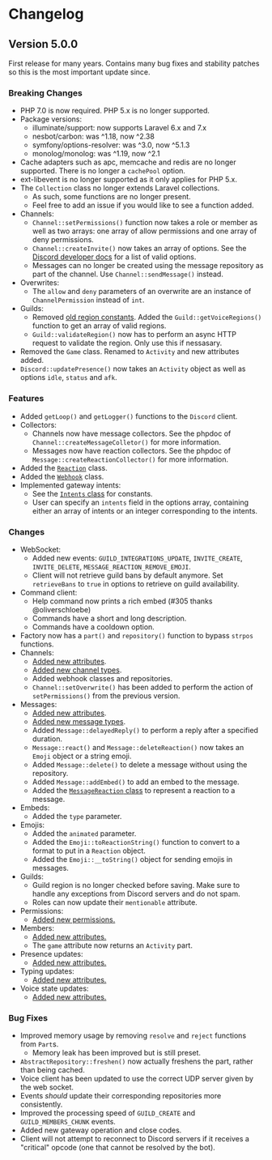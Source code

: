 # Changelog

## Version 5.0.0

First release for many years. Contains many bug fixes and stability patches so this is the most important update since.

### Breaking Changes

- PHP 7.0 is now required. PHP 5.x is no longer supported.
- Package versions:
    - illuminate/support: now supports Laravel 6.x and 7.x
    - nesbot/carbon: was ^1.18, now ^2.38
    - symfony/options-resolver: was ^3.0, now ^5.1.3
    - monolog/monolog: was ^1.19, now ^2.1
- Cache adapters such as apc, memcache and redis are no longer supported. There is no longer a `cachePool` option.
- ext-libevent is no longer supported as it only applies for PHP 5.x.
- The `Collection` class no longer extends Laravel collections.
    - As such, some functions are no longer present.
    - Feel free to add an issue if you would like to see a function added.
- Channels:
    - `Channel::setPermissions()` function now takes a role or member as well as two arrays: one array of allow permissions and one array of deny permissions.
    - `Channel::createInvite()` now takes an array of options. See the [Discord developer docs](https://discord.com/developers/docs/resources/channel#create-channel-invite) for a list of valid options.
    - Messages can no longer be created using the message repository as part of the channel. Use `Channel::sendMessage()` instead.
- Overwrites:
    - The `allow` and `deny` parameters of an overwrite are an instance of `ChannelPermission` instead of `int`.
- Guilds:
    - Removed [old region constants](https://github.com/teamreflex/DiscordPHP/blob/ca05832fa0d5700d96f5ecee2fe32a3aa6125f41/src/Discord/Parts/Guild/Guild.php). Added the `Guild::getVoiceRegions()` function to get an array of valid regions.
    - `Guild::validateRegion()` now has to perform an async HTTP request to validate the region. Only use this if nessasary.
- Removed the `Game` class. Renamed to `Activity` and new attributes added.
- `Discord::updatePresence()` now takes an `Activity` object as well as options `idle`, `status` and `afk`.

### Features

- Added `getLoop()` and `getLogger()` functions to the `Discord` client.
- Collectors:
    - Channels now have message collectors. See the phpdoc of `Channel::createMessageColletor()` for more information.
    - Messages now have reaction collectors. See the phpdoc of `Message::createReactionCollector()` for more information.
- Added the [`Reaction`](https://github.com/teamreflex/DiscordPHP/blob/ca05832fa0d5700d96f5ecee2fe32a3aa6125f41/src/Discord/Parts/Channel/Reaction.php) class.
- Added the [`Webhook`](https://github.com/teamreflex/DiscordPHP/blob/ca05832fa0d5700d96f5ecee2fe32a3aa6125f41/src/Discord/Parts/Channel/Webhook.php) class.
- Implemented gateway intents:
    - See the [`Intents` class](https://github.com/teamreflex/DiscordPHP/blob/ca05832fa0d5700d96f5ecee2fe32a3aa6125f41/src/Discord/WebSockets/Intents.php) for constants.
    - User can specify an `intents` field in the options array, containing either an array of intents or an integer corresponding to the intents.

### Changes

- WebSocket:
    - Added new events: `GUILD_INTEGRATIONS_UPDATE`, `INVITE_CREATE`, `INVITE_DELETE`, `MESSAGE_REACTION_REMOVE_EMOJI`.
    - Client will not retrieve guild bans by default anymore. Set `retrieveBans` to `true` in options to retrieve on guild availability.
- Command client:
    - Help command now prints a rich embed (#305 thanks @oliverschloebe)
    - Commands have a short and long description.
    - Commands have a cooldown option.
- Factory now has a `part()` and `repository()` function to bypass `strpos` functions.
- Channels:
    - [Added new attributes](https://github.com/teamreflex/DiscordPHP/pull/309/files#diff-d1f173f4572644420fb9cd5d0b540c59R51-R58).
    - [Added new channel types](https://github.com/teamreflex/DiscordPHP/pull/309/files#diff-d1f173f4572644420fb9cd5d0b540c59R66-R72).
    - Added webhook classes and repositories.
    - `Channel::setOverwrite()` has been added to perform the action of `setPermissions()` from the previous version.
- Messages:
    - [Added new attributes](https://github.com/teamreflex/DiscordPHP/pull/309/files#diff-dcdab880a1ed5dbd0b65000834e4955cR44-R55).
    - [Added new message types](https://github.com/teamreflex/DiscordPHP/pull/309/files#diff-dcdab880a1ed5dbd0b65000834e4955cR59-R78).
    - Added `Message::delayedReply()` to perform a reply after a specified duration.
    - `Message::react()` and `Message::deleteReaction()` now takes an `Emoji` object or a string emoji.
    - Added `Message::delete()` to delete a message without using the repository.
    - Added `Message::addEmbed()` to add an embed to the message.
    - Added the [`MessageReaction` class](https://github.com/teamreflex/DiscordPHP/blob/ca05832fa0d5700d96f5ecee2fe32a3aa6125f41/src/Discord/Parts/WebSockets/MessageReaction.php) to represent a reaction to a message.
- Embeds:
    - Added the `type` parameter.
- Emojis:
    - Added the `animated` parameter.
    - Added the `Emoji::toReactionString()` function to convert to a format to put in a `Reaction` object.
    - Added the `Emoji::__toString()` object for sending emojis in messages.
- Guilds:
    - Guild region is no longer checked before saving. Make sure to handle any exceptions from Discord servers and do not spam.
    - Roles can now update their `mentionable` attribute.
- Permissions:
    - [Added new permissions.](https://github.com/teamreflex/DiscordPHP/pull/309/files#diff-60e83a1d96a4957061230b770a056001R5-R35)
- Members:
    - [Added new attributes.](https://github.com/teamreflex/DiscordPHP/pull/309/files#diff-8f236f99fe6eec45c56cff1be0ba0f90R40-R42)
    - The `game` attribute now returns an `Activity` part.
- Presence updates:
    - [Added new attributes.](https://github.com/teamreflex/DiscordPHP/pull/309/files#diff-d6e13d509fb506d128c564d3ea4217adR25-R32)
- Typing updates:
    - [Added new attributes.](https://github.com/teamreflex/DiscordPHP/pull/309/files#diff-bc4d0e1ce4e436c29b922dd26266df68R26-R32)
- Voice state updates:
    - [Added new attributes.](https://github.com/teamreflex/DiscordPHP/pull/309/files#diff-4aa18d683d39063927ff9ff28149698fR21-R35)

### Bug Fixes

- Improved memory usage by removing `resolve` and `reject` functions from `Part`s.
    - Memory leak has been improved but is still preset.
- `AbstractRepository::freshen()` now actually freshens the part, rather than being cached.
- Voice client has been updated to use the correct UDP server given by the web socket.
- Events *should* update their corresponding repositories more consistently.
- Improved the processing speed of `GUILD_CREATE` and `GUILD_MEMBERS_CHUNK` events.
- Added new gateway operation and close codes.
- Client will not attempt to reconnect to Discord servers if it receives a "critical" opcode (one that cannot be resolved by the bot).